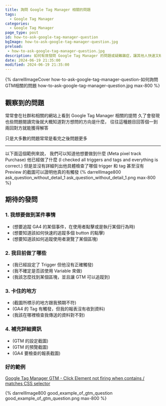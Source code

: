 ```yaml
---
title: 詢問 Google Tag Manager 相關的問題
tags:
  - Google Tag Manager
categories:
  - Google Tag Manager
page_type: post
id: how-to-ask-google-tag-manager-question
bgImage: how-to-ask-google-tag-manager-question.jpg
preload: 
 - how-to-ask-google-tag-manager-question.jpg
description: 如何有效發問 Google Tag Manager 的問題或疑難雜症，讓其他人快速又精準的能回答你的問題，也會增加大家回答的意願!
date: 2024-06-19 21:35:00
modified: 2024-06-19 21:35:00
---
```

{% darrellImageCover how-to-ask-google-tag-manager-question-如何詢問GTM相關的問題 how-to-ask-google-tag-manager-question.jpg max-800 %}


## 觀察到的問題

常常會在社群和相關的網站上看到 Google Tag Manager 相關的提問
久了會發現也些問題閱讀完後就大概知道對方想問的方向是什麼，
往往這種題目回答個一到兩回對方就能獲得解答

只是大多數的問題常常是看完之後問題更多

--- 

以下面這個範例來說，
我們可以知道他想要做到什麼 (Meta pixel track Purchase)
他已經做了什麼 (I checked all triggers and tags and everything is correct.)
但是並沒有詳細列出他具體檢查了哪個 trigger 和 tag
甚至沒有 Preview 的截圖可以證明他真的有觸發
{% darrellImage800 ask_question_without_detail_1 ask_question_without_detail_1.png max-800 %}



## 期待的發問

### 1. 我想要做到某件事情
- (想要追蹤 GA4 的某個事件，在使用者點擊或是執行某個行為時)
- (想要知道該如何快速的追蹤多個 button 的點擊)
- (想要知道該如何追蹤使用者瀏覽了某個區塊)

### 2. 我目前做了哪些
- (我已經設定了 Trigger 但他沒有正確觸發)
- (我不確定是否該使用 Variable 來做)
- (我該怎麼找到某個區塊，並且讓 GTM 可以追蹤到)

### 3. 卡住的地方
- (截圖所標示的地方跟我預期不符)
- (GA4 的 Tag 有觸發，但我的報表沒有收到資料)
- (我該在哪裡檢查我傳送的資料對不對)

### 4. 補充詳細資訊
- (GTM 的設定截圖)
- (GTM 的預覽截圖)
- (GA4 要檢查的報表截圖)

### 好的範例


<a href="https://stackoverflow.com/questions/75825394/google-tag-manager-gtm-click-element-not-firing-when-contains-matches-css-se/75829306#75829306"><i class="fa-solid fa-link"></i><span> Google Tag Manager GTM - Click Element not firing when contains / matches CSS selector </span></a>

{% darrellImage800 good_example_of_gtm_question good_example_of_gtm_question.png max-800 %}
